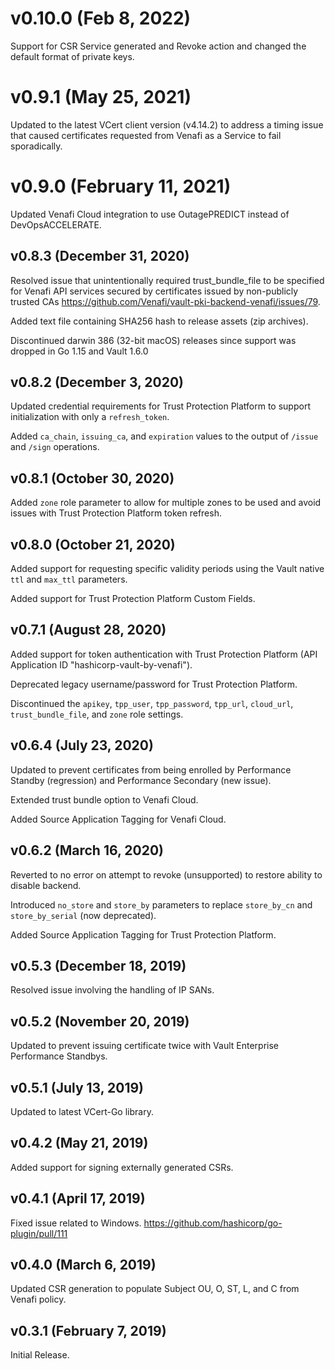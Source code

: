 # v0.10.0 (Feb 8, 2022)
Support for CSR Service generated and Revoke action and changed the default format of private keys.

# v0.9.1 (May 25, 2021)
Updated to the latest VCert client version (v4.14.2) to address a timing issue that caused certificates requested from Venafi as a Service to fail sporadically.

# v0.9.0 (February 11, 2021)

Updated Venafi Cloud integration to use OutagePREDICT instead of DevOpsACCELERATE.

## v0.8.3 (December 31, 2020)

Resolved issue that unintentionally required trust_bundle_file to be specified for Venafi API services secured by certificates issued by non-publicly trusted CAs https://github.com/Venafi/vault-pki-backend-venafi/issues/79.

Added text file containing SHA256 hash to release assets (zip archives).

Discontinued darwin 386 (32-bit macOS) releases since support was dropped in Go 1.15 and Vault 1.6.0

## v0.8.2 (December 3, 2020)

Updated credential requirements for Trust Protection Platform to support initialization with only a `refresh_token`.

Added `ca_chain`, `issuing_ca`, and `expiration` values to the output of `/issue` and `/sign` operations.

## v0.8.1 (October 30, 2020)

Added `zone` role parameter to allow for multiple zones to be used and avoid issues with Trust Protection Platform token refresh.

## v0.8.0 (October 21, 2020)

Added support for requesting specific validity periods using the Vault native `ttl` and `max_ttl` parameters.

Added support for Trust Protection Platform Custom Fields.

## v0.7.1 (August 28, 2020)

Added support for token authentication with Trust Protection Platform (API Application ID "hashicorp-vault-by-venafi").

Deprecated legacy username/password for Trust Protection Platform.

Discontinued the `apikey`, `tpp_user`, `tpp_password`, `tpp_url`, `cloud_url`, `trust_bundle_file`, and `zone` role settings.

## v0.6.4 (July 23, 2020)

Updated to prevent certificates from being enrolled by Performance Standby (regression) and Performance Secondary (new issue).

Extended trust bundle option to Venafi Cloud.

Added Source Application Tagging for Venafi Cloud.

## v0.6.2 (March 16, 2020)

Reverted to no error on attempt to revoke (unsupported) to restore ability to disable backend. 

Introduced `no_store` and `store_by` parameters to replace `store_by_cn` and `store_by_serial` (now deprecated).

Added Source Application Tagging for Trust Protection Platform.

## v0.5.3 (December 18, 2019)

Resolved issue involving the handling of IP SANs.

## v0.5.2 (November 20, 2019)

Updated to prevent issuing certificate twice with Vault Enterprise Performance Standbys.

## v0.5.1 (July 13, 2019)

Updated to latest VCert-Go library.

## v0.4.2 (May 21, 2019)

Added support for signing externally generated CSRs.

## v0.4.1 (April 17, 2019)

Fixed issue related to Windows. https://github.com/hashicorp/go-plugin/pull/111

## v0.4.0 (March 6, 2019)

Updated CSR generation to populate Subject OU, O, ST, L, and C from Venafi policy.

## v0.3.1 (February 7, 2019)

Initial Release.
